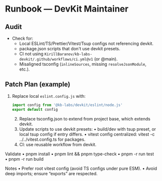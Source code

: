 # Runbook — DevKit Maintainer

## Audit
- Check for:
  - Local ESLint/TS/Prettier/Vitest/Tsup configs not referencing devkit.
  - package.json scripts that don't use devkit presets.
  - CI not using `KirillBaranov/kb-labs-devkit/.github/workflows/ci.yml@v1` (or @main).
  - Misaligned tsconfig (`inlineSources`, missing `resolveJsonModule`, etc.).

## Patch Plan (example)
1. Replace local `eslint.config.js` with:
   ```js
   import config from '@kb-labs/devkit/eslint/node.js'
   export default config
   ```

	2.	Replace tsconfig.json to extend from project base, which extends devkit.
	3.	Update scripts to use devkit presets:
	•	build/dev with tsup preset, or local tsup config if entry differs.
	•	vitest config centralized: vitest -c ../../vitest.config.ts for packages.
	4.	CI: use reusable workflow from devkit.

Validate
	•	pnpm install
	•	pnpm lint && pnpm type-check
	•	pnpm -r run test
	•	pnpm -r run build

Notes
	•	Prefer root vitest config (avoid TS configs under pure ESM).
	•	Avoid deep imports; ensure “exports” are respected.
